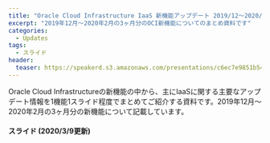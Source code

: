 ```yaml
---
title: "Oracle Cloud Infrastructure IaaS 新機能アップデート 2019/12～2020/2"
excerpt: "2019年12月～2020年2月の3ヶ月分のOCI新機能についてのまとめ資料です"
categories:
  - Updates
tags:
  - スライド
header:
  teaser: https://speakerd.s3.amazonaws.com/presentations/c6ec7e9851b54121bd2ca72df5e075d6/slide_0.jpg
---
```


Oracle Cloud Infrastructureの新機能の中から、主にIaaSに関する主要なアップデート情報を1機能1スライド程度でまとめてご紹介する資料です。2019年12月～2020年2月の3ヶ月分の新機能について記載しています。


#### スライド (2020/3/9更新)  <!-- 更新日を最新に変更 -->

<div style="max-width:768px">

<!-- Speakerdeckから Embeded リンクを取得して貼り付け (ここから) -->
<script async class="speakerdeck-embed" data-id="c6ec7e9851b54121bd2ca72df5e075d6" data-ratio="1.77777777777778" src="//speakerdeck.com/assets/embed.js"></script>
<!-- Speakerdeckから Embeded リンクを取得して貼り付け (ここまで) -->

</div>

